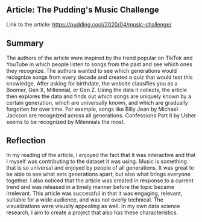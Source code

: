 ## Article: The Pudding's Music Challenge

Link to the article: https://pudding.cool/2020/04/music-challenge/

## Summary

The authors of the article were inspired by the trend popular on TikTok and YouTube in which people listen to songs from the past and see which ones they recognize. The authors wanted to see which generations would recognize songs from every decade and created a quiz that would test this knowledge. After asking for birthdate, the website classifies you as a Boomer, Gen X, Millennial, or Gen Z. Using the data it collects, the article then explores the data and finds out which songs are uniquely known by a certain generation, which are universally known, and which are gradually forgotten for over time. For example, songs like Billy Jean by Michael Jackson are recognized across all generations. Confessions Part II by Usher seems to be recognized by Milennials the most.

## Reflection

In my reading of the article, I enjoyed the fact that it was interactive and that I myself was contributing to the dataset it was using. Music is something that is so universal and enjoyed by people of all generations. It was great to be able to see what sets generations apart, but also what brings everyone together. I also noticed that the article was created in response to a current trend and was released in a timely manner before the topic became irrelevant. This article was successful in that it was engaging, relevant, suitable for a wide audience, and was not overly technical. The visualizations were visually appealing as well. In my own data science research, I aim to create a project that also has these characteristics.
